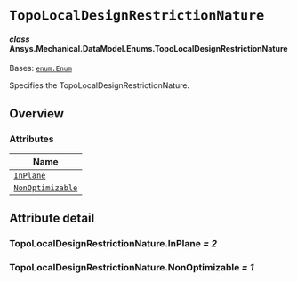# `TopoLocalDesignRestrictionNature`

<a id="ansys.mechanical.stubs.v242.Ansys.Mechanical.DataModel.Enums.TopoLocalDesignRestrictionNature"></a>

#### *class* Ansys.Mechanical.DataModel.Enums.TopoLocalDesignRestrictionNature

Bases: [`enum.Enum`](https://docs.python.org/3/library/enum.html#enum.Enum)

Specifies the TopoLocalDesignRestrictionNature.

<!-- !! processed by numpydoc !! -->

<a id="overview"></a>

## Overview

### Attributes

| Name |
| ---------------------------------------------------------------------- |
| [`InPlane`](#TopoLocalDesignRestrictionNature.InPlane) |
| [`NonOptimizable`](#TopoLocalDesignRestrictionNature.NonOptimizable) |

<a id="attribute-detail"></a>

## Attribute detail

<a id="TopoLocalDesignRestrictionNature.InPlane"></a>

### TopoLocalDesignRestrictionNature.InPlane *= 2*

<a id="TopoLocalDesignRestrictionNature.NonOptimizable"></a>

### TopoLocalDesignRestrictionNature.NonOptimizable *= 1*


